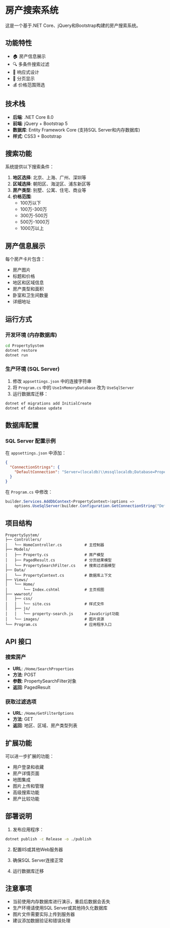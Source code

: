# 房产搜索系统

这是一个基于.NET Core、jQuery和Bootstrap构建的房产搜索系统。

## 功能特性

- 🏠 房产信息展示
- 🔍 多条件搜索过滤
- 📱 响应式设计
- 📄 分页显示
- 💰 价格范围筛选

## 技术栈

- **后端**: .NET Core 8.0
- **前端**: jQuery + Bootstrap 5
- **数据库**: Entity Framework Core (支持SQL Server和内存数据库)
- **样式**: CSS3 + Bootstrap

## 搜索功能

系统提供以下搜索条件：

1. **地区选择**: 北京、上海、广州、深圳等
2. **区域选择**: 朝阳区、海淀区、浦东新区等
3. **房产类型**: 别墅、公寓、住宅、商业等
4. **价格范围**: 
   - 100万以下
   - 100万-300万
   - 300万-500万
   - 500万-1000万
   - 1000万以上

## 房产信息展示

每个房产卡片包含：
- 房产图片
- 标题和价格
- 地区和区域信息
- 房产类型和面积
- 卧室和卫生间数量
- 详细地址

## 运行方式

### 开发环境 (内存数据库)
```bash
cd PropertySystem
dotnet restore
dotnet run
```

### 生产环境 (SQL Server)
1. 修改 `appsettings.json` 中的连接字符串
2. 将 `Program.cs` 中的 `UseInMemoryDatabase` 改为 `UseSqlServer`
3. 运行数据库迁移：
```bash
dotnet ef migrations add InitialCreate
dotnet ef database update
```

## 数据库配置

### SQL Server 配置示例

在 `appsettings.json` 中添加：
```json
{
  "ConnectionStrings": {
    "DefaultConnection": "Server=(localdb)\\mssqllocaldb;Database=PropertySystemDB;Trusted_Connection=true;MultipleActiveResultSets=true"
  }
}
```

在 `Program.cs` 中修改：
```csharp
builder.Services.AddDbContext<PropertyContext>(options =>
    options.UseSqlServer(builder.Configuration.GetConnectionString("DefaultConnection")));
```

## 项目结构

```
PropertySystem/
├── Controllers/
│   └── HomeController.cs          # 主控制器
├── Models/
│   ├── Property.cs                # 房产模型
│   ├── PagedResult.cs             # 分页结果模型
│   └── PropertySearchFilter.cs    # 搜索过滤器模型
├── Data/
│   └── PropertyContext.cs         # 数据库上下文
├── Views/
│   └── Home/
│       └── Index.cshtml           # 主页视图
├── wwwroot/
│   ├── css/
│   │   └── site.css               # 样式文件
│   ├── js/
│   │   └── property-search.js     # JavaScript功能
│   └── images/                    # 图片资源
└── Program.cs                     # 应用程序入口
```

## API 接口

### 搜索房产
- **URL**: `/Home/SearchProperties`
- **方法**: POST
- **参数**: PropertySearchFilter对象
- **返回**: PagedResult<Property>

### 获取过滤选项
- **URL**: `/Home/GetFilterOptions`
- **方法**: GET
- **返回**: 地区、区域、房产类型列表

## 扩展功能

可以进一步扩展的功能：
- 用户登录和收藏
- 房产详情页面
- 地图集成
- 图片上传和管理
- 高级搜索功能
- 房产比较功能

## 部署说明

1. 发布应用程序：
```bash
dotnet publish -c Release -o ./publish
```

2. 配置IIS或其他Web服务器

3. 确保SQL Server连接正常

4. 运行数据库迁移

## 注意事项

- 当前使用内存数据库进行演示，重启后数据会丢失
- 生产环境请使用SQL Server或其他持久化数据库
- 图片文件需要实际上传到服务器
- 建议添加数据验证和错误处理